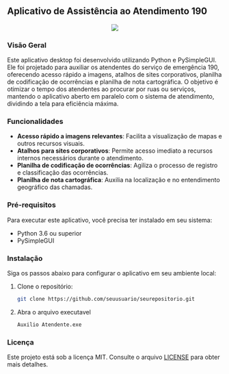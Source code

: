 ## Aplicativo de Assistência ao Atendimento 190

<div align="center">
    <img src="https://github.com/alexandrefreitass/auxilioatendente/assets/109884524/58f7d090-852f-4aeb-bbf7-b48ad16e1b59" />
</div>

### Visão Geral
Este aplicativo desktop foi desenvolvido utilizando Python e PySimpleGUI. Ele foi projetado para auxiliar os atendentes do serviço de emergência 190, oferecendo acesso rápido a imagens, atalhos de sites corporativos, planilha de codificação de ocorrências e planilha de nota cartográfica. O objetivo é otimizar o tempo dos atendentes ao procurar por ruas ou serviços, mantendo o aplicativo aberto em paralelo com o sistema de atendimento, dividindo a tela para eficiência máxima.

### Funcionalidades
- **Acesso rápido a imagens relevantes**: Facilita a visualização de mapas e outros recursos visuais.
- **Atalhos para sites corporativos**: Permite acesso imediato a recursos internos necessários durante o atendimento.
- **Planilha de codificação de ocorrências**: Agiliza o processo de registro e classificação das ocorrências.
- **Planilha de nota cartográfica**: Auxilia na localização e no entendimento geográfico das chamadas.

### Pré-requisitos
Para executar este aplicativo, você precisa ter instalado em seu sistema:
- Python 3.6 ou superior
- PySimpleGUI

### Instalação
Siga os passos abaixo para configurar o aplicativo em seu ambiente local:

1. Clone o repositório:
   ```bash
   git clone https://github.com/seuusuario/seurepositorio.git
   ```
2. Abra o arquivo executavel
    ```bash
    Auxilio Atendente.exe
    ```

### Licença

Este projeto está sob a licença MIT. Consulte o arquivo <a href="https://github.com/alexandrefreitass/auxilioatendente/blob/master/LICENSE">LICENSE</a> para obter mais detalhes.